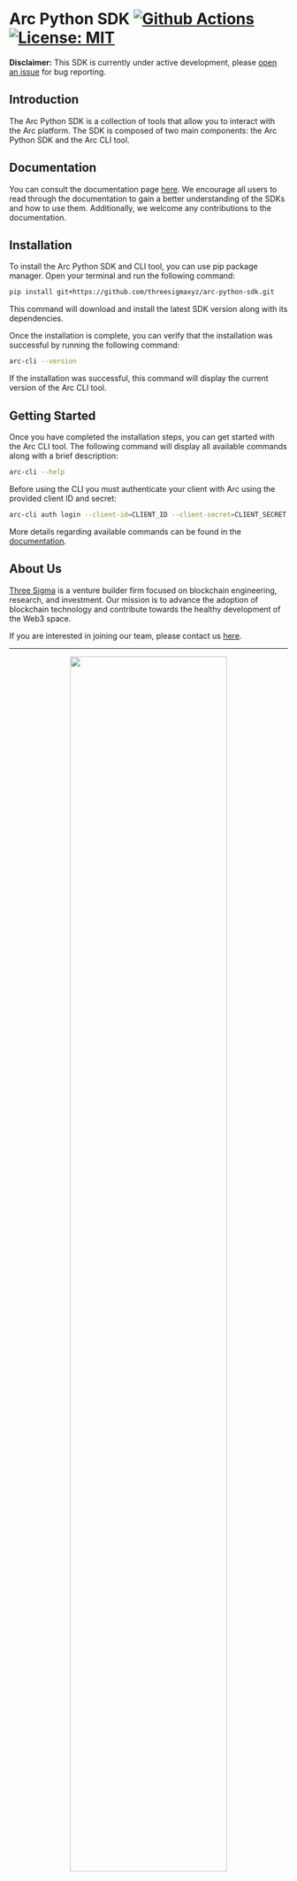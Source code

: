 # Arc Python SDK [![Github Actions][gha-badge]][gha] [![License: MIT][license-badge]][license]

[gha]: https://github.com/threesigmaxyz/arc-python-sdk/actions
[gha-badge]: https://github.com/threesigmaxyz/arc-python-sdk/actions/workflows/main.yml/badge.svg
[license]: https://opensource.org/licenses/MIT
[license-badge]: https://img.shields.io/badge/License-MIT-blue.svg

**Disclaimer:** This SDK is currently under active development, please [open an issue](https://github.com/threesigmaxyz/arc-python-sdk/issues/new) for bug reporting.

## Introduction
The Arc Python SDK is a collection of tools that allow you to interact with the Arc platform. The SDK is composed of two main components: the Arc Python SDK and the Arc CLI tool.

## Documentation
You can consult the documentation page [here](https://docs.arc.io/reference/cli-tool-reference). We encourage all users to read through the documentation to gain a better understanding of the SDKs and how to use them. Additionally, we welcome any contributions to the documentation.

## Installation
To install the Arc Python SDK and CLI tool, you can use pip package manager. Open your terminal and run the following command:
```bash
pip install git+https://github.com/threesigmaxyz/arc-python-sdk.git
```
This command will download and install the latest SDK version along with its dependencies.

Once the installation is complete, you can verify that the installation was successful by running the following command:
```bash
arc-cli --version
```
If the installation was successful, this command will display the current version of the Arc CLI tool.

## Getting Started
Once you have completed the installation steps, you can get started with the Arc CLI tool.
The following command will display all available commands along with a brief description:
```bash
arc-cli --help
```
Before using the CLI you must authenticate your client with Arc using the provided client ID and secret:
```bash
arc-cli auth login --client-id=CLIENT_ID --client-secret=CLIENT_SECRET
```
More details regarding available commands can be found in the [documentation](https://docs.arc.io/reference/cli-tool-reference).

## About Us
[Three Sigma](https://threesigma.xyz/) is a venture builder firm focused on blockchain engineering, research, and investment. Our mission is to advance the adoption of blockchain technology and contribute towards the healthy development of the Web3 space.

If you are interested in joining our team, please contact us [here](mailto:info@threesigma.xyz).

---

<p align="center">
    <a href="https://threesigma.xyz" target="_blank">
        <img src="https://threesigma.xyz/_next/image?url=%2F_next%2Fstatic%2Fmedia%2Fthree-sigma-labs-research-capital-white.0f8e8f50.png&w=2048&q=75" width="75%" />
    </a>
</p>
